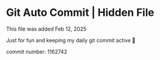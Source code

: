 # Git Auto Commit | Hidden File

This file was added Feb 12, 2025

Just for fun and keeping my daily git commit active 🤪

commit number: 1162742
